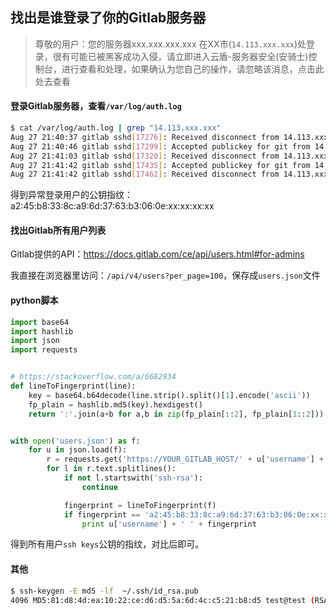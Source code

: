 ## 找出是谁登录了你的Gitlab服务器

> 尊敬的用户：您的服务器xxx.xxx.xxx.xxx 在XX市(`14.113.xxx.xxx`)处登录，很有可能已被黑客成功入侵，请立即进入云盾-服务器安全(安骑士)控制台，进行查看和处理，如果确认为您自己的操作，请忽略该消息，点击此处去查看

#### 登录Gitlab服务器，查看`/var/log/auth.log`

```bash
$ cat /var/log/auth.log | grep "14.113.xxx.xxx"
Aug 27 21:40:37 gitlab sshd[17276]: Received disconnect from 14.113.xxx.xxx: 11: Closed due to user request. [preauth]
Aug 27 21:40:46 gitlab sshd[17299]: Accepted publickey for git from 14.113.xxx.xxx port 13370 ssh2: RSA a2:45:b8:33:8c:a9:6d:37:63:b3:06:0e:xx:xx:xx:xx
Aug 27 21:41:03 gitlab sshd[17320]: Received disconnect from 14.113.xxx.xxx: 11: Closed due to user request.
Aug 27 21:41:42 gitlab sshd[17435]: Accepted publickey for git from 14.113.xxx.xxx port 14544 ssh2: RSA a2:45:b8:33:8c:a9:6d:37:63:b3:06:0e:xx:xx:xx:xx
Aug 27 21:41:42 gitlab sshd[17462]: Received disconnect from 14.113.xxx.xxx: 11: Closed due to user request.
```

得到异常登录用户的公钥指纹：a2:45:b8:33:8c:a9:6d:37:63:b3:06:0e:xx:xx:xx:xx

#### 找出Gitlab所有用户列表

Gitlab提供的API：https://docs.gitlab.com/ce/api/users.html#for-admins

我直接在浏览器里访问：`/api/v4/users?per_page=100`，保存成`users.json`文件

#### python脚本

```python
import base64
import hashlib
import json
import requests


# https://stackoverflow.com/a/6682934
def lineToFingerprint(line):
    key = base64.b64decode(line.strip().split()[1].encode('ascii'))
    fp_plain = hashlib.md5(key).hexdigest()
    return ':'.join(a+b for a,b in zip(fp_plain[::2], fp_plain[1::2]))


with open('users.json') as f:
    for u in json.load(f):
        r = requests.get('https://YOUR_GITLAB_HOST/' + u['username'] + '.keys')
        for l in r.text.splitlines():
            if not l.startswith('ssh-rsa'):
                continue

            fingerprint = lineToFingerprint(f)
            if fingerprint == 'a2:45:b8:33:8c:a9:6d:37:63:b3:06:0e:xx:xx:xx:xx':
                print u['username'] + ' ' + fingerprint
```

得到所有用户`ssh keys`公钥的指纹，对比后即可。

#### 其他

```bash
$ ssh-keygen -E md5 -lf  ~/.ssh/id_rsa.pub
4096 MD5:81:d8:4d:ea:10:22:ce:d6:d5:5a:6d:4c:c5:21:b8:d5 test@test (RSA)
```
